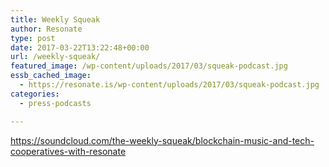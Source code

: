 ```yaml
---
title: Weekly Squeak
author: Resonate
type: post
date: 2017-03-22T13:22:48+00:00
url: /weekly-squeak/
featured_image: /wp-content/uploads/2017/03/squeak-podcast.jpg
essb_cached_image:
  - https://resonate.is/wp-content/uploads/2017/03/squeak-podcast.jpg
categories:
  - press-podcasts

---
```

https://soundcloud.com/the-weekly-squeak/blockchain-music-and-tech-cooperatives-with-resonate